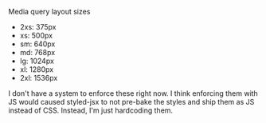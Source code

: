Media query layout sizes

- 2xs: 375px
- xs: 500px
- sm: 640px
- md: 768px
- lg: 1024px
- xl: 1280px
- 2xl: 1536px

I don't have a system to enforce these right now. I think enforcing them with JS would caused styled-jsx to not pre-bake the styles and ship them as JS instead of CSS. Instead, I'm just hardcoding them.
